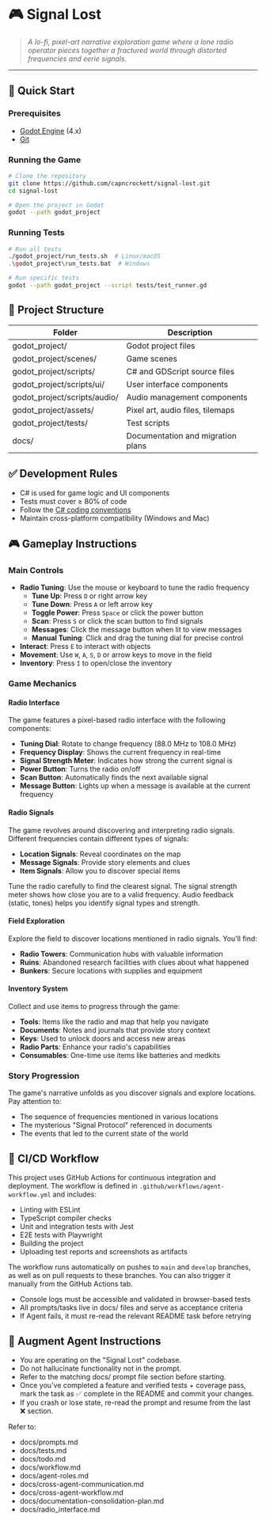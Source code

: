 # 🎮 Signal Lost

> _A lo-fi, pixel-art narrative exploration game where a lone radio operator pieces together a fractured world through distorted frequencies and eerie signals._

---

## 🚀 Quick Start

### Prerequisites

- [Godot Engine](https://godotengine.org/download) (4.x)
- [Git](https://git-scm.com/downloads)

### Running the Game

```bash
# Clone the repository
git clone https://github.com/capncrockett/signal-lost.git
cd signal-lost

# Open the project in Godot
godot --path godot_project
```

### Running Tests

```bash
# Run all tests
./godot_project/run_tests.sh  # Linux/macOS
.\godot_project\run_tests.bat  # Windows

# Run specific tests
godot --path godot_project --script tests/test_runner.gd
```

## 📂 Project Structure

| Folder                       | Description                       |
| ---------------------------- | --------------------------------- |
| godot_project/               | Godot project files               |
| godot_project/scenes/        | Game scenes                       |
| godot_project/scripts/       | C# and GDScript source files      |
| godot_project/scripts/ui/    | User interface components         |
| godot_project/scripts/audio/ | Audio management components       |
| godot_project/assets/        | Pixel art, audio files, tilemaps  |
| godot_project/tests/         | Test scripts                      |
| docs/                        | Documentation and migration plans |

## ✅ Development Rules

- C# is used for game logic and UI components
- Tests must cover ≥ 80% of code
- Follow the [C# coding conventions](https://docs.microsoft.com/en-us/dotnet/csharp/fundamentals/coding-style/coding-conventions)
- Maintain cross-platform compatibility (Windows and Mac)

## 🎮 Gameplay Instructions

### Main Controls

- **Radio Tuning**: Use the mouse or keyboard to tune the radio frequency
  - **Tune Up**: Press `D` or right arrow key
  - **Tune Down**: Press `A` or left arrow key
  - **Toggle Power**: Press `Space` or click the power button
  - **Scan**: Press `S` or click the scan button to find signals
  - **Messages**: Click the message button when lit to view messages
  - **Manual Tuning**: Click and drag the tuning dial for precise control
- **Interact**: Press `E` to interact with objects
- **Movement**: Use `W`, `A`, `S`, `D` or arrow keys to move in the field
- **Inventory**: Press `I` to open/close the inventory

### Game Mechanics

#### Radio Interface

The game features a pixel-based radio interface with the following components:

- **Tuning Dial**: Rotate to change frequency (88.0 MHz to 108.0 MHz)
- **Frequency Display**: Shows the current frequency in real-time
- **Signal Strength Meter**: Indicates how strong the current signal is
- **Power Button**: Turns the radio on/off
- **Scan Button**: Automatically finds the next available signal
- **Message Button**: Lights up when a message is available at the current frequency

#### Radio Signals

The game revolves around discovering and interpreting radio signals. Different frequencies contain different types of signals:

- **Location Signals**: Reveal coordinates on the map
- **Message Signals**: Provide story elements and clues
- **Item Signals**: Allow you to discover special items

Tune the radio carefully to find the clearest signal. The signal strength meter shows how close you are to a valid frequency. Audio feedback (static, tones) helps you identify signal types and strength.

#### Field Exploration

Explore the field to discover locations mentioned in radio signals. You'll find:

- **Radio Towers**: Communication hubs with valuable information
- **Ruins**: Abandoned research facilities with clues about what happened
- **Bunkers**: Secure locations with supplies and equipment

#### Inventory System

Collect and use items to progress through the game:

- **Tools**: Items like the radio and map that help you navigate
- **Documents**: Notes and journals that provide story context
- **Keys**: Used to unlock doors and access new areas
- **Radio Parts**: Enhance your radio's capabilities
- **Consumables**: One-time use items like batteries and medkits

### Story Progression

The game's narrative unfolds as you discover signals and explore locations. Pay attention to:

- The sequence of frequencies mentioned in various locations
- The mysterious "Signal Protocol" referenced in documents
- The events that led to the current state of the world

## 🔄 CI/CD Workflow

This project uses GitHub Actions for continuous integration and deployment. The workflow is defined in `.github/workflows/agent-workflow.yml` and includes:

- Linting with ESLint
- TypeScript compiler checks
- Unit and integration tests with Jest
- E2E tests with Playwright
- Building the project
- Uploading test reports and screenshots as artifacts

The workflow runs automatically on pushes to `main` and `develop` branches, as well as on pull requests to these branches. You can also trigger it manually from the GitHub Actions tab.

- Console logs must be accessible and validated in browser-based tests
- All prompts/tasks live in docs/ files and serve as acceptance criteria
- If Agent fails, it must re-read the relevant README task before retrying

## 🧠 Augment Agent Instructions

- You are operating on the "Signal Lost" codebase.
- Do not hallucinate functionality not in the prompt.
- Refer to the matching docs/ prompt file section before starting.
- Once you've completed a feature and verified tests + coverage pass, mark the task as ✅ complete in the README and commit your changes.
- If you crash or lose state, re-read the prompt and resume from the last ❌ section.

Refer to:

- docs/prompts.md
- docs/tests.md
- docs/todo.md
- docs/workflow.md
- docs/agent-roles.md
- docs/cross-agent-communication.md
- docs/cross-agent-workflow.md
- docs/documentation-consolidation-plan.md
- docs/radio_interface.md
